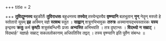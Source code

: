 +++
title = 2

+++
**तुविद्युम्नस्य** बहुकीर्तेः **तुविराधसः** बहुधनस्य **तस्येत्** तस्येन्द्रस्यैव **वृष्ण्यानि** बलभूतान् **नॄन्** नेतॄन् मरुतो हे स्तोतारो यूयम् **इह** अस्मिन् यज्ञे **स्तवथ** स्तुत । **साह्वान्** शत्रूनभिभावुकः **तरुत्रः** अस्मानापद्भयस्तारकः **यस्य** इन्द्रस्य **क्रतुः** कर्म **कृष्टीः** शत्रुसंबन्धिनीः प्रजाः **अभ्यस्ति** अभिभवति । तत्र दृष्टान्तः । **विदथ्यो** **न** **सम्राट्** । विदथार्हः' यज्ञार्हः सम्राट् सकललोकानाम् अधिपतिरिव तद्वत् । तस्य वृष्ण्यानि इति पूर्वेण संबन्धः ॥